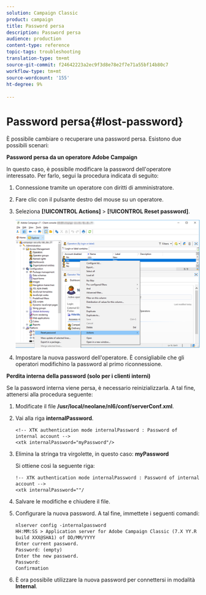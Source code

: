 ```yaml
---
solution: Campaign Classic
product: campaign
title: Password persa
description: Password persa
audience: production
content-type: reference
topic-tags: troubleshooting
translation-type: tm+mt
source-git-commit: f24642223a2ec9f3d8e78e2f7e71a55bf14b80c7
workflow-type: tm+mt
source-wordcount: '155'
ht-degree: 9%

---
```



# Password persa{#lost-password}

È possibile cambiare o recuperare una password persa.
Esistono due possibili scenari:

**Password persa da un operatore Adobe Campaign**

In questo caso, è possibile modificare la password dell&#39;operatore interessato.
Per farlo, segui la procedura indicata di seguito:

1. Connessione tramite un operatore con diritti di amministratore.
1. Fare clic con il pulsante destro del mouse su un operatore.
1. Seleziona **[!UICONTROL Actions]** > **[!UICONTROL Reset password]**.

   ![](assets/operator-passwd.png)

1. Impostare la nuova password dell&#39;operatore. È consigliabile che gli operatori modifichino la password al primo riconnessione.

**Perdita interna della password (solo per i clienti interni)**

Se la password interna viene persa, è necessario reinizializzarla.
A tal fine, attenersi alla procedura seguente:

1. Modificate il file **/usr/local/neolane/nl6/conf/serverConf.xml**.

1. Vai alla riga **internalPassword**.

   ```
   <!-- XTK authentication mode internalPassword : Password of internal account -->
   <xtk internalPassword="myPassword"/>
   ```

1. Elimina la stringa tra virgolette, in questo caso: **myPassword**

   Si ottiene così la seguente riga:

   ```
   !-- XTK authentication mode internalPassword : Password of internal account -->
   <xtk internalPassword=""/
   ```

1. Salvare le modifiche e chiudere il file.

1. Configurare la nuova password. A tal fine, immettete i seguenti comandi:

   ```
   nlserver config -internalpassword
   HH:MM:SS > Application server for Adobe Campaign Classic (7.X YY.R build XXX@SHA1) of DD/MM/YYYY
   Enter current password.
   Password: (empty)
   Enter the new password.
   Password: 
   Confirmation 
   ```

1. È ora possibile utilizzare la nuova password per connettersi in modalità **Internal**.
